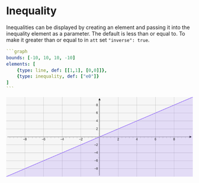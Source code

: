 # Inequality

Inequalities can be displayed by creating an element and passing it into the inequality element as a parameter. The default is less than or equal to. To make it greater than or equal to in `att` set `"inverse": true`.

````yaml
```graph
bounds: [-10, 10, 10, -10]
elements: [
	{type: line, def: [[1,1], [0,0]]},
	{type: inequality, def: ["e0"]}
]
```
````

![inequality](../../imgs/Inequality-graph-1.png)

